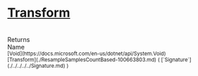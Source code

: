 # [Transform](./ResampleSamplesCountBased-100663803.md)


<br>
Returns<img width=500/>Name
<br>
<sub>[Void](https://docs.microsoft.com/en-us/dotnet/api/System.Void)</sub><img width=500/><sub>[Transform](./ResampleSamplesCountBased-100663803.md) ( [`Signature`](./../../../../Signature.md) )</sub><br>


